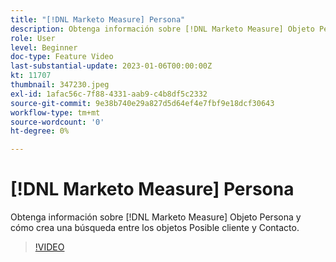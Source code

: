 ```yaml
---
title: "[!DNL Marketo Measure] Persona"
description: Obtenga información sobre [!DNL Marketo Measure] Objeto Persona y cómo crea una búsqueda entre los objetos Posible cliente y Contacto.
role: User
level: Beginner
doc-type: Feature Video
last-substantial-update: 2023-01-06T00:00:00Z
kt: 11707
thumbnail: 347230.jpeg
exl-id: 1afac56c-7f88-4331-aab9-c4b8df5c2332
source-git-commit: 9e38b740e29a827d5d64ef4e7fbf9e18dcf30643
workflow-type: tm+mt
source-wordcount: '0'
ht-degree: 0%

---
```


# [!DNL Marketo Measure] Persona

Obtenga información sobre [!DNL Marketo Measure] Objeto Persona y cómo crea una búsqueda entre los objetos Posible cliente y Contacto.

>[!VIDEO](https://video.tv.adobe.com/v/347230/?quality=12&learn=on)
